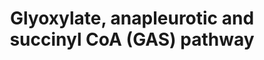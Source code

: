 ---
annotations:
- type: Pathway Ontology
  value: classic metabolic pathway
authors:
- Andra
- Egonw
- MirellaKalafati
- Fehrhart
- Eweitz
description: 'Schematic of the GAS pathway which is characterised by flux through
  the glyoxylate shunt and anaplerotic reactions for oxidation of pyruvate and succinyl
  CoA synthetase for the generation of succinyl CoA.  From: (http://www.plospathogens.org/article/info%3Adoi%2F10.1371%2Fjournal.ppat.1002091)'
last-edited: 2021-05-21
organisms:
- Mycobacterium tuberculosis
redirect_from:
- /index.php/Pathway:WP2638
- /instance/WP2638
schema-jsonld:
- '@context': https://schema.org/
  '@id': https://wikipathways.github.io/pathways/WP2638.html
  '@type': Dataset
  creator:
    '@type': Organization
    name: WikiPathways
  description: 'Schematic of the GAS pathway which is characterised by flux through
    the glyoxylate shunt and anaplerotic reactions for oxidation of pyruvate and succinyl
    CoA synthetase for the generation of succinyl CoA.  From: (http://www.plospathogens.org/article/info%3Adoi%2F10.1371%2Fjournal.ppat.1002091)'
  keywords:
  - Succinate
  - Isocitrate
  - '02'
  - Succinyl-CoA
  - Citrate
  - glyoxylate
  - CO2
  - Pyruvate
  - phosphoenolpyruvate
  - L-Malate
  - Oxaloacetate
  license: CC0
  name: Glyoxylate, anapleurotic and succinyl CoA (GAS) pathway
seo: CreativeWork
title: Glyoxylate, anapleurotic and succinyl CoA (GAS) pathway
wpid: WP2638
---